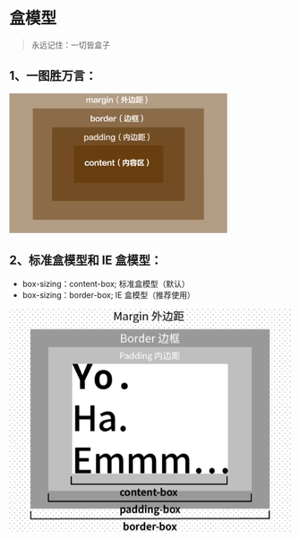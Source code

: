 # 盒模型

> 永远记住：一切皆盒子

## 1、一图胜万言：

![404](images/盒模型.png)

## 2、标准盒模型和 IE 盒模型：

- box-sizing：content-box; 标准盒模型（默认）
- box-sizing：border-box; IE 盒模型（推荐使用）

![404](images/box-sizing属性.png)
